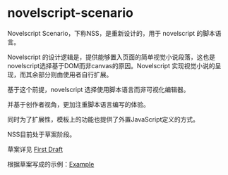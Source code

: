 # novelscript-scenario

Novelscript Scenario，下称NSS，是重新设计的，用于 novelscript 的脚本语言。

Novelscript 的设计逻辑是，提供能够置入页面的简单视觉小说段落，这也是novelscript选择基于DOM而非canvas的原因。Novelscript 实现视觉小说的呈现，而其余部分则由使用者自行扩展。

基于这个前提，novelscript 选择使用脚本语言而非可视化编辑器。

并基于创作者视角，更加注重脚本语言编写的体验。

同时为了扩展性，模板上的功能也提供了外置JavaScript定义的方式。

NSS目前处于草案阶段。

草案详见 [First Draft](draft/README.md)

根据草案写成的示例：[Example](example/chapter1.nss)
